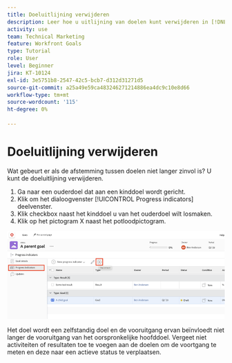 ```yaml
---
title: Doeluitlijning verwijderen
description: Leer hoe u uitlijning van doelen kunt verwijderen in [!DNL Workfront Goals].
activity: use
team: Technical Marketing
feature: Workfront Goals
type: Tutorial
role: User
level: Beginner
jira: KT-10124
exl-id: 3e5751b8-2547-42c5-bcb7-d312d31271d5
source-git-commit: a25a49e59ca483246271214886ea4dc9c10e8d66
workflow-type: tm+mt
source-wordcount: '115'
ht-degree: 0%

---
```


# Doeluitlijning verwijderen

Wat gebeurt er als de afstemming tussen doelen niet langer zinvol is? U kunt de doeluitlijning verwijderen.

1. Ga naar een ouderdoel dat aan een kinddoel wordt gericht.
1. Klik om het dialoogvenster [!UICONTROL Progress indicators] deelvenster.
1. Klik checkbox naast het kinddoel u van het ouderdoel wilt losmaken.
1. Klik op het pictogram X naast het potloodpictogram.

![Een schermafbeelding van de [!UICONTROL Remove alignment] optie in [!DNL Workfront Goals]](assets/08-workfront-goals-remove-goal-alignment.png)

Het doel wordt een zelfstandig doel en de vooruitgang ervan beïnvloedt niet langer de vooruitgang van het oorspronkelijke hoofddoel. Vergeet niet activiteiten of resultaten toe te voegen aan de doelen om de voortgang te meten en deze naar een actieve status te verplaatsen.
